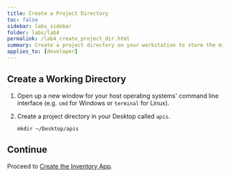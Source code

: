 ```yaml
---
title: Create a Project Directory
toc: false
sidebar: labs_sidebar
folder: labs/lab4
permalink: /lab4_create_project_dir.html
summary: Create a project directory on your workstation to store the microservice source code and its OpenAPI (Swagger) definition.
applies_to: [developer]
---
```


## Create a Working Directory

1.  Open up a new window for your host operating systems' command line interface (e.g. `cmd` for Windows or `terminal` for Linux).

1.  Create a project directory in your Desktop called `apis`.

    ```shell
    mkdir ~/Desktop/apis
    ```

## Continue

Proceed to [Create the Inventory App](lab1_create_app.html).